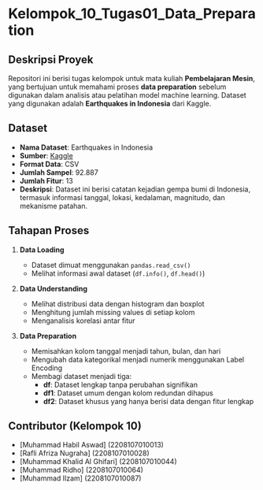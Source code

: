 # Kelompok_10_Tugas01_Data_Preparation

## Deskripsi Proyek
Repositori ini berisi tugas kelompok untuk mata kuliah **Pembelajaran Mesin**, yang bertujuan untuk memahami proses **data preparation** sebelum digunakan dalam analisis atau pelatihan model machine learning. Dataset yang digunakan adalah **Earthquakes in Indonesia** dari Kaggle.

## Dataset
- **Nama Dataset**: Earthquakes in Indonesia
- **Sumber**: [Kaggle](https://www.kaggle.com/datasets/kekavigi/earthquakes-in-indonesia?select=katalog_gempa.csv)
- **Format Data**: CSV
- **Jumlah Sampel**: 92.887
- **Jumlah Fitur**: 13
- **Deskripsi**: Dataset ini berisi catatan kejadian gempa bumi di Indonesia, termasuk informasi tanggal, lokasi, kedalaman, magnitudo, dan mekanisme patahan.

## Tahapan Proses
1. **Data Loading**
   - Dataset dimuat menggunakan `pandas.read_csv()`
   - Melihat informasi awal dataset (`df.info()`, `df.head()`)

2. **Data Understanding**
   - Melihat distribusi data dengan histogram dan boxplot
   - Menghitung jumlah missing values di setiap kolom
   - Menganalisis korelasi antar fitur

3. **Data Preparation**
   - Memisahkan kolom tanggal menjadi tahun, bulan, dan hari
   - Mengubah data kategorikal menjadi numerik menggunakan Label Encoding
   - Membagi dataset menjadi tiga:
     - **df**: Dataset lengkap tanpa perubahan signifikan
     - **df1**: Dataset umum dengan kolom redundan dihapus
     - **df2**: Dataset khusus yang hanya berisi data dengan fitur lengkap


## Contributor (Kelompok 10)
- [Muhammad Habil Aswad] (2208107010013)
- [Rafli Afriza Nugraha] (2208107010028)
- [Muhammad Khalid Al Ghifari] (2208107010044)
- [Muhammad Ridho] (2208107010064)
- [Muhammad Ilzam] (2208107010087)


